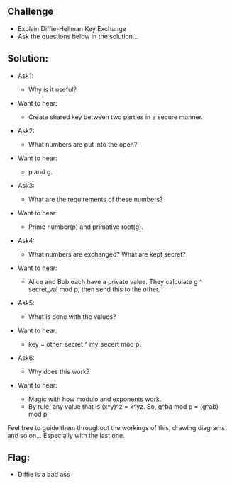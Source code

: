 ## Challenge
- Explain Diffie-Hellman Key Exchange
- Ask the questions below in the solution...

## Solution: 
- Ask1: 
	- Why is it useful? 
- Want to hear: 
	- Create shared key between two parties in a secure manner.
- Ask2: 
	- What numbers are put into the open? 
- Want to hear: 
	- p and g. 
- Ask3: 
	- What are the requirements of these numbers? 
- Want to hear: 
	- Prime number(p) and primative root(g). 
- Ask4: 
	- What numbers are exchanged? What are kept secret? 
- Want to hear: 
	- Alice and Bob each have a private value. They calculate g ^ secret_val mod p, then send this to the other. 
- Ask5: 
	- What is done with the values? 
- Want to hear: 
	- key = other_secret ^ my_secert mod p. 
	
- Ask6: 
	- Why does this work? 
- Want to hear: 
	- Magic with how modulo and exponents work. 
	- By rule, any value that is (x^y)^z = x^yz. So, g^ba mod p = (g^ab) mod p
	

Feel free to guide them throughout the workings of this, drawing diagrams and so on... Especially with the last one. 


## Flag: 
- Diffie is a bad ass
	
	
	
	
	


